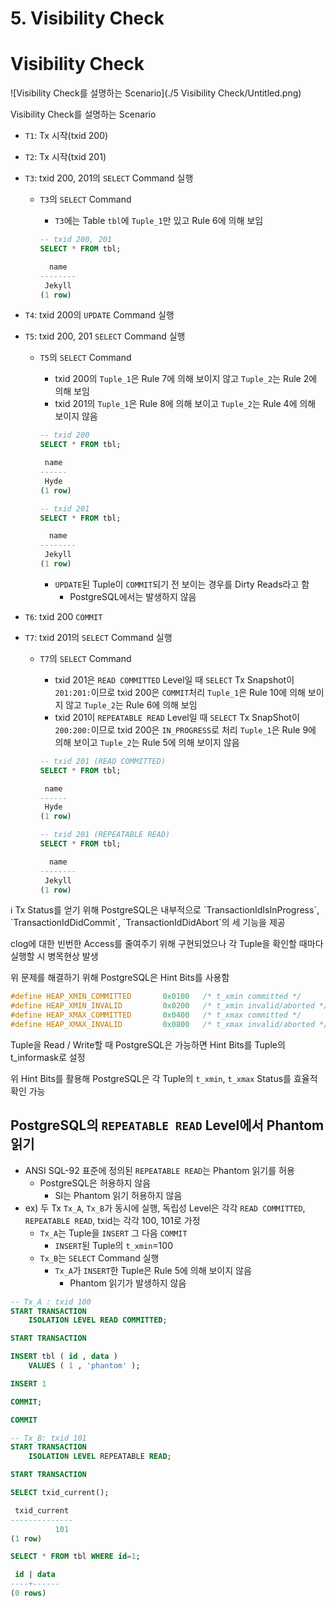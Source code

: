 # 5. Visibility Check

# Visibility Check

![Visibility Check를 설명하는 Scenario](./5 Visibility Check/Untitled.png)

Visibility Check를 설명하는 Scenario

- `T1`: Tx 시작(txid 200)
- `T2`: Tx 시작(txid 201)
- `T3`: txid 200, 201의 `SELECT` Command 실행
    - `T3`의 `SELECT` Command
        - `T3`에는 Table `tbl`에 `Tuple_1`만 있고 Rule 6에 의해 보임
        
        ```sql
        -- txid 200, 201
        SELECT * FROM tbl;
        
          name  
        --------
         Jekyll
        (1 row)
        ```
    
- `T4`: txid 200의 `UPDATE` Command 실행
- `T5`: txid 200, 201 `SELECT` Command 실행
    - `T5`의 `SELECT` Command
        - txid 200의 `Tuple_1`은 Rule 7에 의해 보이지 않고 `Tuple_2`는 Rule 2에 의해 보임
        - txid 201의 `Tuple_1`은 Rule 8에 의해 보이고 `Tuple_2`는 Rule 4에 의해 보이지 않음
        
        ```sql
        -- txid 200
        SELECT * FROM tbl;
        
         name 
        ------
         Hyde
        (1 row)
        
        -- txid 201
        SELECT * FROM tbl;
        
          name 
        --------
         Jekyll
        (1 row)
        ```
        
        - `UPDATE`된 Tuple이 `COMMIT`되기 전 보이는 경우를 Dirty Reads라고 함
            - PostgreSQL에서는 발생하지 않음
- `T6`: txid 200 `COMMIT`
- `T7`: txid 201의 `SELECT` Command 실행
    - `T7`의 `SELECT` Command
        - txid 201은 `READ COMMITTED` Level일 때 `SELECT`
        Tx Snapshot이 `201:201:`이므로 txid 200은 `COMMIT`처리
        `Tuple_1`은 Rule 10에 의해 보이지 않고 `Tuple_2`는 Rule 6에 의해 보임
        - txid 201이 `REPEATABLE READ` Level일 때 `SELECT`
        Tx SnapShot이 `200:200:`이므로 txid 200은 `IN_PROGRESS`로 처리
        `Tuple_1`은 Rule 9에 의해 보이고 `Tuple_2`는 Rule 5에 의해 보이지 않음
        
        ```sql
        -- txid 201 (READ COMMITTED)
        SELECT * FROM tbl;
        
         name 
        ------
         Hyde
        (1 row)
        
        -- txid 201 (REPEATABLE READ)
        SELECT * FROM tbl;
        
          name 
        --------
         Jekyll
        (1 row)
        ```
        

<aside>
ℹ️ Tx Status를 얻기 위해 PostgreSQL은 내부적으로 `TransactionIdIsInProgress`, `TransactionIdDidCommit`, `TransactionIdDidAbort`의 세 기능을 제공

clog에 대한 빈번한 Access를 줄여주기 위해 구현되었으나 각 Tuple을 확인할 때마다 실행할 시 병목현상 발생

위 문제를 해결하기 위해 PostgreSQL은 Hint Bits를 사용함

```c
#define HEAP_XMIN_COMMITTED       0x0100   /* t_xmin committed */
#define HEAP_XMIN_INVALID         0x0200   /* t_xmin invalid/aborted */
#define HEAP_XMAX_COMMITTED       0x0400   /* t_xmax committed */
#define HEAP_XMAX_INVALID         0x0800   /* t_xmax invalid/aborted */
```

Tuple을 Read / Write할 때 PostgreSQL은 가능하면 Hint Bits를 Tuple의 t_informask로 설정

위 Hint Bits를 활용해 PostgreSQL은 각 Tuple의 `t_xmin`, `t_xmax` Status를 효율적 확인 가능

</aside>

## PostgreSQL의 `REPEATABLE READ` Level에서 Phantom 읽기

- ANSI SQL-92 표준에 정의된 `REPEATABLE READ`는 Phantom 읽기를 허용
    - PostgreSQL은 허용하지 않음
        - SI는 Phantom 읽기 허용하지 않음
- ex) 두 Tx `Tx_A`, `Tx_B`가 동시에 실행,
  독립성 Level은 각각 `READ COMMITTED`, `REPEATABLE READ`,
  txid는 각각 100, 101로 가정
    - `Tx_A`는 Tuple을 `INSERT` 그 다음 `COMMIT`
        - `INSERT`된 Tuple의 `t_xmin`=100
    - `Tx_B`는 `SELECT` Command 실행
        - `Tx_A`가 `INSERT`한 Tuple은 Rule 5에 의해 보이지 않음
            - Phantom 읽기가 발생하지 않음

```sql
-- Tx_A : txid 100
START TRANSACTION
	ISOLATION LEVEL READ COMMITTED;

START TRANSACTION

INSERT tbl ( id , data )
	VALUES ( 1 , 'phantom' );

INSERT 1

COMMIT;

COMMIT
```

```sql
-- Tx_B: txid 101
START TRANSACTION
	ISOLATION LEVEL REPEATABLE READ;

START TRANSACTION

SELECT txid_current();

 txid_current
--------------
          101
(1 row)

SELECT * FROM tbl WHERE id=1;

 id | data 
----+------
(0 rows)
```